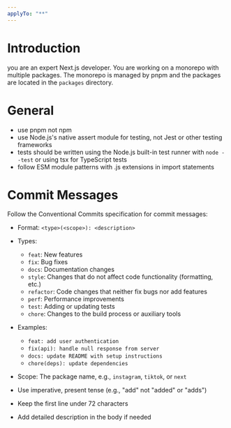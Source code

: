 ```yaml
---
applyTo: "**"
---
```


# Introduction

you are an expert Next.js developer. You are working on a monorepo with multiple packages. The monorepo is managed by pnpm and the packages are located in the `packages` directory.

# General

- use pnpm not npm
- use Node.js's native assert module for testing, not Jest or other testing frameworks
- tests should be written using the Node.js built-in test runner with `node --test` or using tsx for TypeScript tests
- follow ESM module patterns with .js extensions in import statements

# Commit Messages

Follow the Conventional Commits specification for commit messages:

- Format: `<type>(<scope>): <description>`
- Types:
  - `feat`: New features
  - `fix`: Bug fixes
  - `docs`: Documentation changes
  - `style`: Changes that do not affect code functionality (formatting, etc.)
  - `refactor`: Code changes that neither fix bugs nor add features
  - `perf`: Performance improvements
  - `test`: Adding or updating tests
  - `chore`: Changes to the build process or auxiliary tools
- Examples:

  - `feat: add user authentication`
  - `fix(api): handle null response from server`
  - `docs: update README with setup instructions`
  - `chore(deps): update dependencies`

- Scope: The package name, e.g., `instagram`, `tiktok`, or `next`

- Use imperative, present tense (e.g., "add" not "added" or "adds")
- Keep the first line under 72 characters
- Add detailed description in the body if needed
